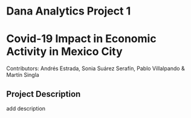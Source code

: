 # Dana Analytics Project 1
# Covid-19 Impact in Economic Activity in Mexico City
Contributors: Andrés Estrada, Sonia Suárez Serafín, Pablo Villalpando & Martín Singla

## Project Description
add description
